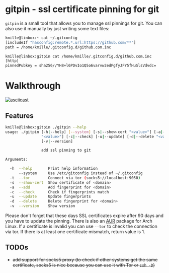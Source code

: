 # gitpin - ssl certificate pinning for git

`gitpin` is a small tool that allows you to manage ssl pinnings for git. You can also use it manually by just writing some text files:

```bash
kmille@linbox:~ cat ~/.gitconfig
[includeIf "hasconfig:remote.*.url:https://github.com/**"]
path = /home/kmille/.gitconfig.d/github.com.inc

kmille@linbox:gitpin cat /home/kmille/.gitconfig.d/github.com.inc
[http]
pinnedPubkey = sha256//YH8+l6PDvIo1Q5o6varvw2edPgfyJFY5fHuSlsVdvdc=
```

# Walkthrough

[![asciicast](https://asciinema.org/a/568856.svg)](https://asciinema.org/a/568856)

## Features

```bash
kmille@linbox:gitpin ./gitpin --help         
usage: ./gitpin [-h|--help] [--system] [-s|--show-cert "<value>"] [-a|--add
                "<value>"] [-c|--check] [-u|--update] [-d|--delete "<value>"]
                [-v|--version]

                add ssl pinning to git

Arguments:

  -h  --help       Print help information
      --system     Use /etc/gitconfig instead of ~/.gitconfig
  -t  --tor        Connect via tor (socks5://localhost:9050)
  -s  --show-cert  Show certificate of <domain>
  -a  --add        Add fingerprint for <domain>
  -c  --check      Check if fingerprints match
  -u  --update     Update fingerprints
  -d  --delete     Delete fingerprint for <domain>
  -v  --version    Show version
```

Please don't forget that these days SSL certificates expire after 90 days and you have to update the pinning. There is also an [AUR](https://aur.archlinux.org/packages/gitpin) package for Arch Linux. If a certificate is invalid you can use `--tor` to check the connection via tor. If there is at least one certificate mismatch, return value is 1.

## TODOs
- ~~add support for socks5 proxy (to check if other systems get the same certificate, socks5 is nice because you can use it with Tor or `ssh -D`)~~
